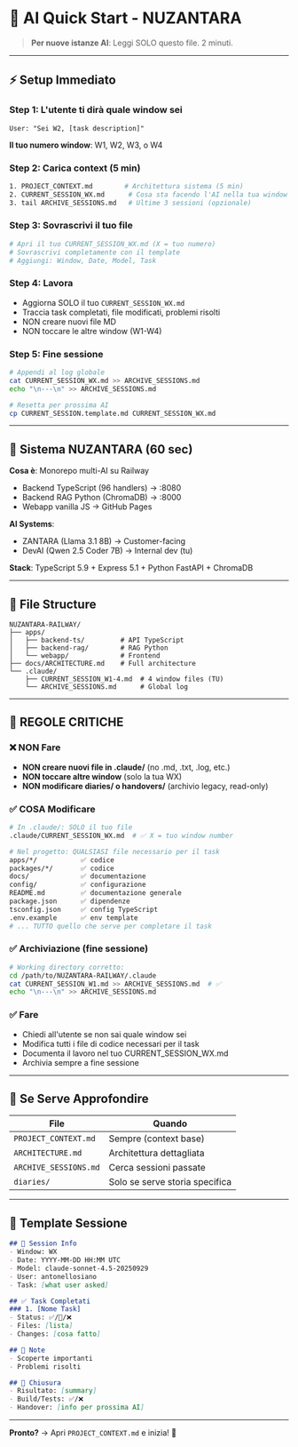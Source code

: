 # 🤖 AI Quick Start - NUZANTARA

> **Per nuove istanze AI**: Leggi SOLO questo file. 2 minuti.

---

## ⚡ Setup Immediato

### Step 1: L'utente ti dirà quale window sei
```
User: "Sei W2, [task description]"
```
**Il tuo numero window**: W1, W2, W3, o W4

### Step 2: Carica context (5 min)
```bash
1. PROJECT_CONTEXT.md        # Architettura sistema (5 min)
2. CURRENT_SESSION_WX.md      # Cosa sta facendo l'AI nella tua window
3. tail ARCHIVE_SESSIONS.md   # Ultime 3 sessioni (opzionale)
```

### Step 3: Sovrascrivi il tuo file
```bash
# Apri il tuo CURRENT_SESSION_WX.md (X = tuo numero)
# Sovrascrivi completamente con il template
# Aggiungi: Window, Date, Model, Task
```

### Step 4: Lavora
- Aggiorna SOLO il tuo `CURRENT_SESSION_WX.md`
- Traccia task completati, file modificati, problemi risolti
- NON creare nuovi file MD
- NON toccare le altre window (W1-W4)

### Step 5: Fine sessione
```bash
# Appendi al log globale
cat CURRENT_SESSION_WX.md >> ARCHIVE_SESSIONS.md
echo "\n---\n" >> ARCHIVE_SESSIONS.md

# Resetta per prossima AI
cp CURRENT_SESSION.template.md CURRENT_SESSION_WX.md
```

---

## 🎯 Sistema NUZANTARA (60 sec)

**Cosa è**: Monorepo multi-AI su Railway
- Backend TypeScript (96 handlers) → :8080
- Backend RAG Python (ChromaDB) → :8000
- Webapp vanilla JS → GitHub Pages

**AI Systems**:
- ZANTARA (Llama 3.1 8B) → Customer-facing
- DevAI (Qwen 2.5 Coder 7B) → Internal dev (tu)

**Stack**: TypeScript 5.9 + Express 5.1 + Python FastAPI + ChromaDB

---

## 📁 File Structure

```
NUZANTARA-RAILWAY/
├── apps/
│   ├── backend-ts/         # API TypeScript
│   ├── backend-rag/        # RAG Python
│   └── webapp/             # Frontend
├── docs/ARCHITECTURE.md    # Full architecture
└── .claude/
    ├── CURRENT_SESSION_W1-4.md  # 4 window files (TU)
    └── ARCHIVE_SESSIONS.md      # Global log
```

---

## 🚫 REGOLE CRITICHE

### ❌ NON Fare
- **NON creare nuovi file in .claude/** (no .md, .txt, .log, etc.)
- **NON toccare altre window** (solo la tua WX)
- **NON modificare diaries/ o handovers/** (archivio legacy, read-only)

### ✅ COSA Modificare
```bash
# In .claude/: SOLO il tuo file
.claude/CURRENT_SESSION_WX.md  # ✅ X = tuo window number

# Nel progetto: QUALSIASI file necessario per il task
apps/*/           ✅ codice
packages/*/       ✅ codice
docs/             ✅ documentazione
config/           ✅ configurazione
README.md         ✅ documentazione generale
package.json      ✅ dipendenze
tsconfig.json     ✅ config TypeScript
.env.example      ✅ env template
# ... TUTTO quello che serve per completare il task
```

### ✅ Archiviazione (fine sessione)
```bash
# Working directory corretto:
cd /path/to/NUZANTARA-RAILWAY/.claude
cat CURRENT_SESSION_W1.md >> ARCHIVE_SESSIONS.md  # ✅
echo "\n---\n" >> ARCHIVE_SESSIONS.md
```

### ✅ Fare
- Chiedi all'utente se non sai quale window sei
- Modifica tutti i file di codice necessari per il task
- Documenta il lavoro nel tuo CURRENT_SESSION_WX.md
- Archivia sempre a fine sessione

---

## 📖 Se Serve Approfondire

| File | Quando |
|------|--------|
| `PROJECT_CONTEXT.md` | Sempre (context base) |
| `ARCHITECTURE.md` | Architettura dettagliata |
| `ARCHIVE_SESSIONS.md` | Cerca sessioni passate |
| `diaries/` | Solo se serve storia specifica |

---

## 🔧 Template Sessione

```markdown
## 📅 Session Info
- Window: WX
- Date: YYYY-MM-DD HH:MM UTC
- Model: claude-sonnet-4.5-20250929
- User: antonellosiano
- Task: [what user asked]

## ✅ Task Completati
### 1. [Nome Task]
- Status: ✅/🚧/❌
- Files: [lista]
- Changes: [cosa fatto]

## 📝 Note
- Scoperte importanti
- Problemi risolti

## 🏁 Chiusura
- Risultato: [summary]
- Build/Tests: ✅/❌
- Handover: [info per prossima AI]
```

---

**Pronto?** → Apri `PROJECT_CONTEXT.md` e inizia! 🚀
